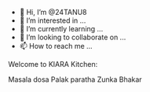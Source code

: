 - 👋 Hi, I’m @24TANU8
- 👀 I’m interested in ...
- 🌱 I’m currently learning ...
- 💞️ I’m looking to collaborate on ...
- 📫 How to reach me ...

<!---
24TANU8/24TANU8 is a ✨ special ✨ repository because its `README.md` (this file) appears on your GitHub profile.
You can click the Preview link to take a look at your changes.
--->  
Welcome to KIARA Kitchen:


Masala dosa
Palak paratha
Zunka Bhakar
  
